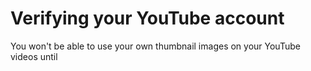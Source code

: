 # Verifying your YouTube account

You won't be able to use your own thumbnail images on your YouTube videos until 



